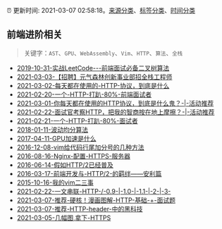 :alarm_clock: 更新时间: 2021-03-07 02:58:18。[来源分类](../README.md)、[标签分类](../TAGS.md)、[时间分类](../TIMELINE.md)

## 前端进阶相关


> 关键字：`AST`、`GPU`、`WebAssembly`、`Vim`、`HTTP`、`算法`、`全栈`



- [2019-10-31-实战LeetCode---前端面试必备二叉树算法](https://www.ershicimi.com/p/f3413b58491ac20f4c17a09b8a0af5e1) 
- [2021-03-03-【招聘】元气森林创新事业部招全栈工程师](https://www.ershicimi.com/p/8c47797f57fbca0d634cb964780f486c) 
- [2021-03-02-每天都在使用的-HTTP-协议，到底是什么](https://www.ershicimi.com/p/d0a5387da49b930125a64dca71462a92) 
- [2021-02-20-一个-HTTP-打趴-80%-前端面试者](https://www.ershicimi.com/p/22a60d006552de8528c8d605c238757c) 
- [2021-03-01-你每天都在使用的HTTP协议，到底是什么鬼？-|-活动推荐](https://www.ershicimi.com/p/7aca27fefd0e28c3fa0e825e404e1e4c) 
- [2021-02-22-面试官考察HTTP，把我的智商按在地上摩擦？-|-活动推荐](https://www.ershicimi.com/p/ece645da1420611eb55a9620e02522fd) 
- [2021-02-21-一个-HTTP-打趴-80%-面试者](https://www.ershicimi.com/p/58b0559d296594c1172a1e9e108c2002) 
- [2018-01-11-波动均分算法](https://aotu.io/notes/2018/01/11/waveaverage/) 
- [2017-04-11-GPU加速是什么](https://aotu.io/notes/2017/04/11/GPU/) 
- [2016-12-08-vim给代码行尾加分号的几种方法](https://aotu.io/notes/2016/12/08/vim-4/) 
- [2016-08-16-Nginx-配置-HTTPS-服务器](https://aotu.io/notes/2016/08/16/nginx-https/) 
- [2016-06-14-假如HTTP/2已经普及](https://aotu.io/notes/2016/06/14/http2/) 
- [2016-03-17-前端开发与-HTTP/2-的羁绊——安利篇](https://aotu.io/notes/2016/03/17/http2-char/) 
- [2015-10-16-我的vim二三事](https://aotu.io/notes/2015/10/16/vim-list/) 
- [2021-02-22-一文串联-HTTP-/-0.9-|-1.0-|-1.1-|-2-|-3-](https://www.ershicimi.com/p/f226f1aedc3d2efe83e89fdaf1fb9015) 
- [2021-03-07-推荐-硬核！漫画图解-HTTP-基础-+-面试题](https://toutiao.io/k/rmckht1) 
- [2021-03-07-推荐-HTTP-header-中的黑科技](https://toutiao.io/k/ep472ts) 
- [2021-03-05-几幅图,拿下-HTTPS](https://sec.thief.one/article_content?a_id=f9a06c9ccb88cbb0f1929cac9c672dab) 